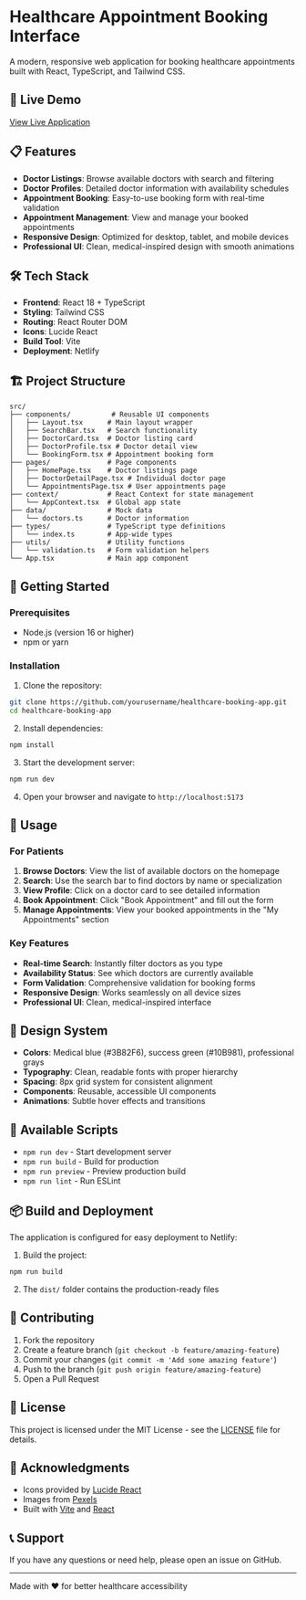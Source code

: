# Healthcare Appointment Booking Interface

A modern, responsive web application for booking healthcare appointments built with React, TypeScript, and Tailwind CSS.

## 🚀 Live Demo

[View Live Application](https://frolicking-liger-e5b776.netlify.app)

## 📋 Features

- **Doctor Listings**: Browse available doctors with search and filtering
- **Doctor Profiles**: Detailed doctor information with availability schedules
- **Appointment Booking**: Easy-to-use booking form with real-time validation
- **Appointment Management**: View and manage your booked appointments
- **Responsive Design**: Optimized for desktop, tablet, and mobile devices
- **Professional UI**: Clean, medical-inspired design with smooth animations

## 🛠️ Tech Stack

- **Frontend**: React 18 + TypeScript
- **Styling**: Tailwind CSS
- **Routing**: React Router DOM
- **Icons**: Lucide React
- **Build Tool**: Vite
- **Deployment**: Netlify

## 🏗️ Project Structure

```
src/
├── components/          # Reusable UI components
│   ├── Layout.tsx      # Main layout wrapper
│   ├── SearchBar.tsx   # Search functionality
│   ├── DoctorCard.tsx  # Doctor listing card
│   ├── DoctorProfile.tsx # Doctor detail view
│   └── BookingForm.tsx # Appointment booking form
├── pages/              # Page components
│   ├── HomePage.tsx    # Doctor listings page
│   ├── DoctorDetailPage.tsx # Individual doctor page
│   └── AppointmentsPage.tsx # User appointments page
├── context/            # React Context for state management
│   └── AppContext.tsx  # Global app state
├── data/               # Mock data
│   └── doctors.ts      # Doctor information
├── types/              # TypeScript type definitions
│   └── index.ts        # App-wide types
├── utils/              # Utility functions
│   └── validation.ts   # Form validation helpers
└── App.tsx             # Main app component
```

## 🚀 Getting Started

### Prerequisites

- Node.js (version 16 or higher)
- npm or yarn

### Installation

1. Clone the repository:
```bash
git clone https://github.com/yourusername/healthcare-booking-app.git
cd healthcare-booking-app
```

2. Install dependencies:
```bash
npm install
```

3. Start the development server:
```bash
npm run dev
```

4. Open your browser and navigate to `http://localhost:5173`

## 📱 Usage

### For Patients

1. **Browse Doctors**: View the list of available doctors on the homepage
2. **Search**: Use the search bar to find doctors by name or specialization
3. **View Profile**: Click on a doctor card to see detailed information
4. **Book Appointment**: Click "Book Appointment" and fill out the form
5. **Manage Appointments**: View your booked appointments in the "My Appointments" section

### Key Features

- **Real-time Search**: Instantly filter doctors as you type
- **Availability Status**: See which doctors are currently available
- **Form Validation**: Comprehensive validation for booking forms
- **Responsive Design**: Works seamlessly on all device sizes
- **Professional UI**: Clean, medical-inspired interface

## 🎨 Design System

- **Colors**: Medical blue (#3B82F6), success green (#10B981), professional grays
- **Typography**: Clean, readable fonts with proper hierarchy
- **Spacing**: 8px grid system for consistent alignment
- **Components**: Reusable, accessible UI components
- **Animations**: Subtle hover effects and transitions

## 🧪 Available Scripts

- `npm run dev` - Start development server
- `npm run build` - Build for production
- `npm run preview` - Preview production build
- `npm run lint` - Run ESLint

## 📦 Build and Deployment

The application is configured for easy deployment to Netlify:

1. Build the project:
```bash
npm run build
```

2. The `dist/` folder contains the production-ready files

## 🤝 Contributing

1. Fork the repository
2. Create a feature branch (`git checkout -b feature/amazing-feature`)
3. Commit your changes (`git commit -m 'Add some amazing feature'`)
4. Push to the branch (`git push origin feature/amazing-feature`)
5. Open a Pull Request

## 📄 License

This project is licensed under the MIT License - see the [LICENSE](LICENSE) file for details.

## 🙏 Acknowledgments

- Icons provided by [Lucide React](https://lucide.dev/)
- Images from [Pexels](https://www.pexels.com/)
- Built with [Vite](https://vitejs.dev/) and [React](https://reactjs.org/)

## 📞 Support

If you have any questions or need help, please open an issue on GitHub.

---

Made with ❤️ for better healthcare accessibility
